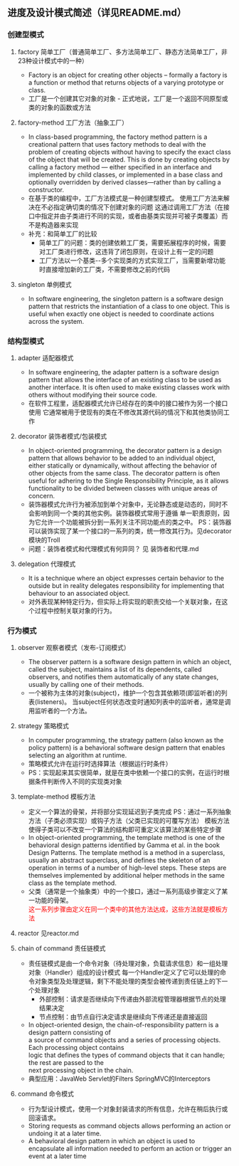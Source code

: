 进度及设计模式简述（详见README.md）
----------------------

### 创建型模式

1. factory 简单工厂（普通简单工厂、多方法简单工厂、静态方法简单工厂，非23种设计模式中的一种）
   * Factory is an object for creating other objects – formally a factory is a function or method that
     returns objects of a varying prototype or class.
   * 工厂是一个创建其它对象的对象 - 正式地说，工厂是一个返回不同原型或类的对象的函数或方法

2. factory-method 工厂方法（抽象工厂）
   * In class-based programming, the factory method pattern is a creational pattern that uses factory
     methods to deal with the problem of creating objects without having to specify the exact class of
     the object that will be created.
     This is done by creating objects by calling a factory method
     — either specified in an interface and implemented by child classes, or implemented in a base
     class and optionally overridden by derived classes—rather than by calling a constructor.
   * 在基于类的编程中，工厂方法模式是一种创建型模式。 使用工厂方法来解决在不必指定确切类的情况下创建对象的问题
     这通过调用工厂方法（在接口中指定并由子类进行不同的实现，或者由基类实现并可被子类覆盖）而不是构造器来实现
   * 补充：和简单工厂的比较
     * 简单工厂的问题：类的创建依赖工厂类，需要拓展程序的时候，需要对工厂类进行修改，这违背了闭包原则，在设计上有一定的问题
     * 工厂方法以一个基类--多个实现类的方式实现工厂，当需要新增功能时直接增加新的工厂类，不需要修改之前的代码

3. singleton 单例模式
   * In software engineering, the singleton pattern is a software design pattern that restricts the
     instantiation of a class to one object. This is useful when exactly one object is needed to
     coordinate actions across the system.

### 结构型模式

1. adapter 适配器模式
   * In software engineering, the adapter pattern is a software design pattern that allows the interface of an existing class to be used as another
     interface. It is often used to make existing classes work with others without modifying their source code.
   * 在软件工程里，适配器模式允许已经存在的类中的接口被作为另一个接口使用
     它通常被用于使现有的类在不修改其源代码的情况下和其他类协同工作

2. decorator 装饰者模式/包装模式
   * In object-oriented programming, the decorator pattern is a design pattern that allows behavior to
     be added to an individual object, either statically or dynamically, without affecting the behavior
     of other objects from the same class. The decorator pattern is often useful for adhering to the
     Single Responsibility Principle, as it allows functionality to be divided between classes with
     unique areas of concern.
   * 装饰器模式允许行为被添加到单个对象中，无论静态或是动态的，同时不会影响到同一个类的其他实例。装饰器模式常用于遵循
     单一职责原则，因为它允许一个功能被拆分到一系列关注不同功能点的类之中。
     PS：装饰器可以装饰实现了某一个接口的一系列的类，统一修改其行为。见decorator模块的Troll
   * 问题：装饰者模式和代理模式有何异同？ 见 装饰者和代理.md

3. delegation 代理模式
   * It is a technique where an object expresses certain behavior to the outside but in
     reality delegates responsibility for implementing that behaviour to an associated object.
   * 对外表现某种特定行为，但实际上将实现的职责交给一个关联对象，在这个过程中控制关联对象的行为。

### 行为模式

1. observer 观察者模式（发布-订阅模式）
   * The observer pattern is a software design pattern in which an object, called the subject,
     maintains a list of its dependents, called observers, and notifies them automatically of any state
     changes, usually by calling one of their methods.
   * 一个被称为主体的对象(subject)，维护一个包含其依赖项(即监听者)的列表(listeners)。
     当subject任何状态改变时通知列表中的监听者，通常是调用监听者的一个方法。

2. strategy 策略模式
   * In computer programming, the strategy pattern (also known as the policy pattern) is a behavioral
     software design pattern that enables selecting an algorithm at runtime.
   * 策略模式允许在运行时选择算法（根据运行时条件）
   * PS：实现起来其实很简单，就是在类中依赖一个接口的实例，在运行时根据条件判断传入不同的实现类对象

3. template-method 模板方法
   * 定义一个算法的骨架，并将部分实现延迟到子类完成 PS：通过一系列抽象方法（子类必须实现）或钩子方法（父类已实现的可覆写方法）
     模板方法使得子类可以不改变一个算法的结构即可重定义该算法的某些特定步骤
   * In object-oriented programming, the template method is one of the behavioral design patterns
     identified by Gamma et al. in the book Design Patterns. The template method is a method in a
     superclass, usually an abstract superclass, and defines the skeleton of an operation in terms of
     a number of high-level steps. These steps are themselves implemented by additional helper methods
     in the same class as the template method.
   * 父类（通常是一个抽象类）中的一个接口，通过一系列高级步骤定义了某一功能的骨架。  
     <font color="red">这一系列步骤由定义在同一个类中的其他方法达成，这些方法就是模板方法</font>

4. reactor 见reactor.md

5. chain of command 责任链模式
   * 责任链模式是由一个命令对象（待处理对象，负载请求信息）和一组处理对象（Handler）组成的设计模式
     每一个Handler定义了它可以处理的命令对象类型及处理逻辑，剩下不能处理的类型会被传递到责任链上的下一个处理对象
     * 外部控制：请求是否继续向下传递由外部流程管理器根据节点的处理结果决定
     * 节点控制：由节点自行决定请求是继续向下传递还是直接返回
   * In object-oriented design, the chain-of-responsibility pattern is a design pattern consisting of  
     a source of command objects and a series of processing objects. Each processing object contains  
     logic that defines the types of command objects that it can handle; the rest are passed to the  
     next processing object in the chain.
   * 典型应用：JavaWeb Servlet的Filters  SpringMVC的Interceptors

6. command 命令模式
   * 行为型设计模式，使用一个对象封装请求的所有信息，允许在稍后执行或回滚请求。
   * Storing requests as command objects allows performing an action or undoing it at a later time.
   * A behavioral design pattern in which an object is used to encapsulate all information needed to perform
     an action or trigger an event at a later time










